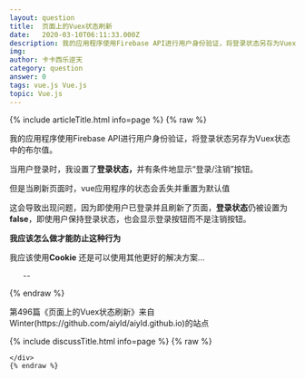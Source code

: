 ```yaml
---
layout: question
title:  页面上的Vuex状态刷新
date:   2020-03-10T06:11:33.000Z
description: 我的应用程序使用Firebase API进行用户身份验证，将登录状态另存为Vuex状态中的布尔值。当用户登录时，我设置了登录状态，并有条件地显示“登录...
img: 
author: 卡卡西乐逆天
category: question
answer: 0
tags: vue.js Vue.js
topic: Vue.js
---
```

<div class="article-root">
  <div class="article">
    {% include articleTitle.html info=page %}
    {% raw %}
    <div class="article-content"><p><font style="vertical-align: inherit;"><font style="vertical-align: inherit;">我的应用程序使用Firebase API进行用户身份验证，将登录状态另存为Vuex状态中的布尔值。</font></font></p>

<p><font style="vertical-align: inherit;"><font style="vertical-align: inherit;">当用户登录时，我设置了</font></font><strong><font style="vertical-align: inherit;"><font style="vertical-align: inherit;">登录状态，</font></font></strong><font style="vertical-align: inherit;"><font style="vertical-align: inherit;">并有条件地显示“登录/注销”按钮。</font></font></p>

<p><font style="vertical-align: inherit;"><font style="vertical-align: inherit;">但是当刷新页面时，vue应用程序的状态会丢失并重置为默认值</font></font></p>

<p><font style="vertical-align: inherit;"><font style="vertical-align: inherit;">这会导致出现问题，因为即使用户已登录并且刷新了页面，</font></font><strong><font style="vertical-align: inherit;"><font style="vertical-align: inherit;">登录状态</font></font></strong><font style="vertical-align: inherit;"><font style="vertical-align: inherit;">仍被</font><font style="vertical-align: inherit;">设置为</font></font><strong><font style="vertical-align: inherit;"><font style="vertical-align: inherit;">false</font></font></strong><font style="vertical-align: inherit;"><font style="vertical-align: inherit;">，即使用户保持登录状态，也会显示登录按钮而不是注销按钮。</font></font></p>

<p><strong><font style="vertical-align: inherit;"><font style="vertical-align: inherit;">我应该怎么做才能防止这种行为</font></font></strong></p>

<p><font style="vertical-align: inherit;"><font style="vertical-align: inherit;">我应该使用</font></font><strong><font style="vertical-align: inherit;"><font style="vertical-align: inherit;">Cookie</font></font></strong><font style="vertical-align: inherit;"><font style="vertical-align: inherit;"> 
还是</font><font style="vertical-align: inherit;">可以使用</font><font style="vertical-align: inherit;">其他更好的解决方案...</font></font></p>

<ul><font style="vertical-align: inherit;"><font style="vertical-align: inherit;">
 -- 
</font></font></ul></div>
    {% endraw %}
  </div>
  <p class="winter_mark">第496篇《页面上的Vuex状态刷新》来自Winter(https://github.com/aiyld/aiyld.github.io)的站点</p>
  <div class="discuss-wrapper">
    {% include discussTitle.html info=page %}
    {% raw %}
    <div class="discuss-list">
    
    </div>
    {% endraw %}
  </div>
<div>
